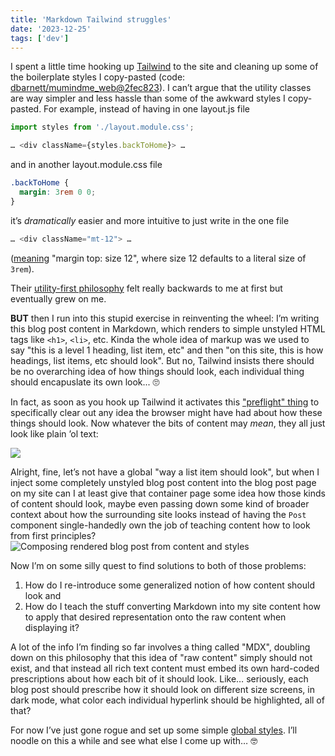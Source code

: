 ```yaml
---
title: 'Markdown Tailwind struggles'
date: '2023-12-25'
tags: ['dev']
---
```


I spent a little time hooking up [Tailwind] to the site and cleaning up some of the boilerplate
styles I copy-pasted (code: [dbarnett/mumindme_web@2fec823]). I can’t argue that the utility classes
are way simpler and less hassle than some of the awkward styles I copy-pasted. For example, instead
of having in one layout.js file

```jsx
import styles from './layout.module.css';

… <div className={styles.backToHome}> …
```

and in another layout.module.css file

```css
.backToHome {
  margin: 3rem 0 0;
}
```

it’s _dramatically_ easier and more intuitive to just write in the one file

```jsx
… <div className="mt-12"> …
```

([meaning](https://tailwindcss.com/docs/margin) "margin top: size 12", where size 12 defaults to a
literal size of `3rem`).

Their [utility-first philosophy](https://tailwindcss.com/docs/utility-first) felt really backwards
to me at first but eventually grew on me.

**BUT** then I run into this stupid exercise in reinventing the wheel: I’m writing this blog post
content in Markdown, which renders to simple unstyled HTML tags like `<h1>`, `<li>`, etc. Kinda the
whole idea of markup was we used to say "this is a level 1 heading, list item, etc" and then "on
this site, this is how headings, list items, etc should look". But no, Tailwind insists there should
be no overarching idea of how things should look, each individual thing should encapuslate its own
look... 🙄

In fact, as soon as you hook up Tailwind it activates this ["preflight" thing] to specifically clear
out any idea the browser might have had about how these things should look. Now whatever the bits of
content may _mean_, they all just look like plain ’ol text:

<img src="/images/posts/boring_unstyled_content_500.png">
<!-- ![Screenshot of boring unstyled headings and list items](/images/posts/boring_unstyled_content_500.png) -->

Alright, fine, let’s not have a global "way a list item should look", but when I inject some
completely unstyled blog post content into the blog post page on my site can I at least give that
container page some idea how those kinds of content should look, maybe even passing down some kind
of broader context about how the surrounding site looks instead of having the `Post` component
single-handedly own the job of teaching content how to look from first principles?
![Composing rendered blog post from content and
styles](/images/posts/composing_content_and_styles.svg)

Now I’m on some silly quest to find solutions to both of those problems:

1. How do I re-introduce some generalized notion of how content should look and
2. How do I teach the stuff converting Markdown into my site content how to apply that desired
   representation onto the raw content when displaying it?

A lot of the info I’m finding so far involves a thing called "MDX", doubling down on this philosophy
that this idea of "raw content" simply should not exist, and that instead all rich text content must
embed its own hard-coded prescriptions about how each bit of it should look.  Like… seriously, each
blog post should prescribe how it should look on different size screens, in dark mode, what color
each individual hyperlink should be highlighted, all of that?

For now I’ve just gone rogue and set up some simple [global styles]. I’ll noodle on this a while and
see what else I come up with… 🤓

[Tailwind]: https://tailwindcss.com
[dbarnett/mumindme_web@2fec823]: https://github.com/dbarnett/mumindme_web/commit/2fec823
["preflight" thing]: https://tailwindcss.com/docs/preflight
[global styles]: https://github.com/dbarnett/mumindme_web/blob/2624cde/styles/global.css
